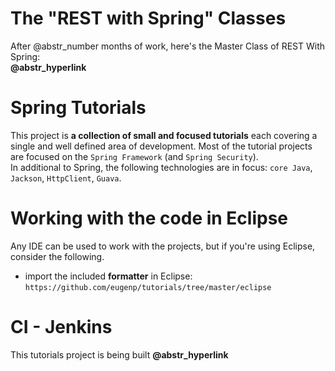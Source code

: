 # The "REST with Spring" Classes

After @abstr_number months of work, here's the Master Class of REST With Spring:   
**@abstr_hyperlink**

# Spring Tutorials

This project is **a collection of small and focused tutorials** each covering a single and well defined area of development. Most of the tutorial projects are focused on the `Spring Framework` (and `Spring Security`).   
In additional to Spring, the following technologies are in focus: `core Java`, `Jackson`, `HttpClient`, `Guava`. 

# Working with the code in Eclipse

Any IDE can be used to work with the projects, but if you're using Eclipse, consider the following. 

  * import the included **formatter** in Eclipse: `https://github.com/eugenp/tutorials/tree/master/eclipse`



# CI - Jenkins

This tutorials project is being built **@abstr_hyperlink**
